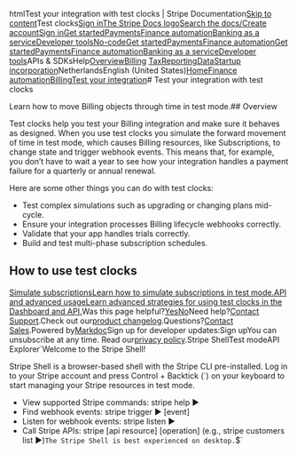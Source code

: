 htmlTest your integration with test clocks | Stripe Documentation[Skip to content](#main-content)Test clocks[Sign in](https://dashboard.stripe.com/login?redirect=https%3A%2F%2Fdocs.stripe.com%2Fbilling%2Ftesting%2Ftest-clocks)[The Stripe Docs logo](/)[Search the docs/](#)[Create account](https://dashboard.stripe.com/register/billing)[Sign in](https://dashboard.stripe.com/login?redirect=https%3A%2F%2Fdocs.stripe.com%2Fbilling%2Ftesting%2Ftest-clocks)[Get started](/get-started)[Payments](/payments)[Finance automation](/finance-automation)[Banking as a service](/financial-services)[Developer tools](/development)[No-code](/no-code)[Get started](/get-started)[Payments](/payments)[Finance automation](/finance-automation)[](#)[Get started](/get-started)[Payments](/payments)[Finance automation](/finance-automation)[Banking as a service](/financial-services)[Developer tools](/development)[](#)APIs & SDKsHelp[Overview](/docs/finance-automation)[Billing](#)
[Tax](#)[Reporting](#)[Data](#)[Startup incorporation](#)NetherlandsEnglish (United States)[](#)[](#)[Home](/docs)[Finance automation](/docs/finance-automation)[Billing](/docs/billing)[Test your integration](/docs/billing/testing)# Test your integration with test clocks

Learn how to move Billing objects through time in test mode.## Overview

Test clocks help you test your Billing integration and make sure it behaves as designed. When you use test clocks you simulate the forward movement of time in test mode, which causes Billing resources, like Subscriptions, to change state and trigger webhook events. This means that, for example, you don’t have to wait a year to see how your integration handles a payment failure for a quarterly or annual renewal.

Here are some other things you can do with test clocks:

- Test complex simulations such as upgrading or changing plans mid-cycle.
- Ensure your integration processes Billing lifecycle webhooks correctly.
- Validate that your app handles trials correctly.
- Build and test multi-phase subscription schedules.

## How to use test clocks

[Simulate subscriptionsLearn how to simulate subscriptions in test mode.](/billing/testing/test-clocks/simulate-subscriptions)[API and advanced usageLearn advanced strategies for using test clocks in the Dashboard and API.](/billing/testing/test-clocks/api-advanced-usage)Was this page helpful?[Yes](#)[No](#)Need help?[Contact Support](https://support.stripe.com/).Check out our[product changelog](https://stripe.com/blog/changelog).Questions?[Contact Sales](https://stripe.com/contact/sales).Powered by[Markdoc](https://markdoc.dev)Sign up for developer updates:Sign upYou can unsubscribe at any time. Read our[privacy policy](https://stripe.com/privacy).Stripe ShellTest modeAPI Explorer[](https://stripe.com/docs/stripe-cli#install)`Welcome to the Stripe Shell!

Stripe Shell is a browser-based shell with the Stripe CLI pre-installed. Log in to your
Stripe account and press Control + Backtick (`) on your keyboard to start managing your Stripe
resources in test mode.

- View supported Stripe commands: stripe help ▶️
- Find webhook events: stripe trigger ▶️ [event]
- Listen for webhook events: stripe listen ▶
- Call Stripe APIs: stripe [api resource] [operation] (e.g., stripe customers list ▶️)`The Stripe Shell is best experienced on desktop.`$`